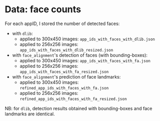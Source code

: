# Data: face counts

For each appID, I stored the number of detected faces:
-   with `dlib`:
    - applied to 300x450 images: `app_ids_with_faces_with_dlib.json`
    - applied to 256x256 images: `app_ids_with_faces_with_dlib_resized.json`
-   with `face_alignment`'s detection of faces (with bounding-boxes):
    - applied to 300x450 images: `app_ids_with_faces_with_fa.json`
    - applied to 256x256 images: `app_ids_with_faces_with_fa_resized.json`
-   with `face_alignment`'s prediction of face landmarks:
    - applied to 300x450 images: `refined_app_ids_with_faces_with_fa.json`
    - applied to 256x256 images: `refined_app_ids_with_faces_with_fa_resized.json`

NB: for `dlib`, detection results obtained with bounding-boxes and face landmarks are identical.
